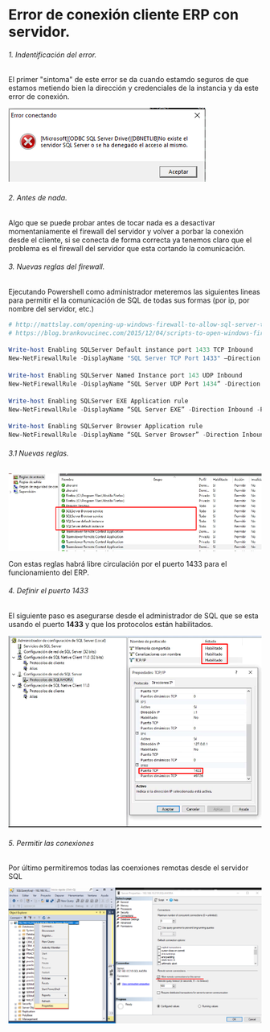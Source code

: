 # Error de conexión cliente ERP con servidor.

###### 1. Indentificación del error.

El primer "sintoma" de este error se da cuando estamdo seguros de que estamos metiendo bien la dirección y credenciales de la instancia y da este error de conexión.

![Error](img/Screenshot_1.png "Error de conexión")

###### 2. Antes de nada.

Algo que se puede probar antes de tocar nada es a desactivar momentaniamente el firewall del servidor y volver a porbar la conexión desde el cliente, si se conecta de forma correcta ya tenemos claro que el problema es el firewall del servidor que esta cortando la comunicación.

###### 3. Nuevas reglas del firewall.

Ejecutando Powershell como administrador meteremos las siguientes lineas para permitir el la comunicación de SQL de todas sus formas (por ip, por nombre del servidor, etc.)

```powershell
# http://mattslay.com/opening-up-windows-firewall-to-allow-sql-server-to-allow-remote-connections/
# https://blog.brankovucinec.com/2015/12/04/scripts-to-open-windows-firewall-ports-for-sql-server/

Write-host Enabling SQLServer Default instance port 1433 TCP Inbound
New-NetFirewallRule -DisplayName "SQL Server TCP Port 1433" –Direction inbound -Protocol TCP –LocalPort 1433 -Action Allow

Write-host Enabling SQLServer Named Instance port 143 UDP Inbound
New-NetFirewallRule -DisplayName “SQL Server UDP Port 1434” -Direction Inbound –Protocol UDP –LocalPort 1434 -Action allow 

Write-host Enabling SQLServer EXE Application rule
New-NetFirewallRule -DisplayName “SQL Server EXE” -Direction Inbound -Program "C:\Program Files\Microsoft SQL Server\MSSQL13.SQLEXPRESS\MSSQL\Binn\sqlservr.exe" -Action allow 

Write-host Enabling SQLServer Browser Application rule
New-NetFirewallRule -DisplayName “SQL Server Browser” -Direction Inbound -Program "C:\Program Files (x86)\Microsoft SQL Server\90\Shared\sqlbrowser.exe" -Action allow 

```

###### 3.1 Nuevas reglas.

![Nuevas reglas de firewall](img/Screenshot_2.png "Nuevas reglas de firewall de entrada")

Con estas reglas habrá libre circulación por el puerto 1433 para el funcionamiento del ERP.

###### 4. Definir el puerto 1433

El siguiente paso es asegurarse desde el administrador de SQL que se esta usando el puerto **1433** y que los protocolos están habilitados. 

![Administrador SQL](img/Screenshot_3.png "Acceder y modificar los protocolos de conexión de SSMS")

###### 5. Permitir las conexiones

Por último permitiremos todas las coenxiones remotas desde el servidor SQL

![Permitir conexiones remotas](img/Screenshot_4.png "permitir conexiones remotas")


